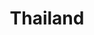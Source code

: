---
title: "Thailand"
introtext: "Thailand ligt in Zuidoost-Azië en grenst aan de vier landen Maleisië, Cambodja, Myanmar en Laos. De hoofdstad Bangkok is al een avontuur op zich waar de Thaise bevolking je zeer gastvrij ontvangt. Thailand wordt ook wel het ‘Land van de Glimlach’ genoemd. Bangkok is een enorme metropool met veel bezienswaardigheden, zoals prachtige tempels, luxe shoppingmalls en geweldige restaurants. Het land heeft een gevarieerd landschap met beboste bergen, rivieren, regenwouden maar ook stukken droogte. In het zuiden van Thailand vind je de witte stranden van je dromen. De drie eilanden Koh Samui, Koh Phangan en Koh Tao zijn te vinden in de Golf van Thailand en zijn zeer populair onder toeristen en backpackers. Aan de westkant grenst Thailand aan de Andaman Zee waar prachtige strandbestemmingen als Koh Phi Phi en Phuket zijn te vinden. Een rondreis door Thailand brengt je langs schitterende boeddhistische tempels, exotische dieren en sprookjesachtige zandstranden. "
introimage: "https://lh3.googleusercontent.com/i-k0_NfI4G7XFQ4sRYnCBJDCd_iokiFx3vnhs5vKln8WumE0WcTNY_so5VrF6KfCm86oEU9e6693SWBCYh8KXFE5jwsv8JjEJOLkBOgDZHGo3rENxYLPe9ar3o8SQpvHRdOIFWVN=w2400"
surface: "513.000"
inhabitants: "69.000.000"
rate: "0,028"
valuta: "baht"
---